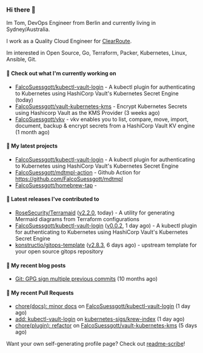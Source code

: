 ### Hi there 👋

Im Tom, DevOps Engineer from Berlin and currently living in Sydney/Australia.

I work as a Quality Cloud Engineer for [ClearRoute](https://clearroute.io).

Im interested in Open Source, Go, Terraform, Packer, Kubernetes, Linux, Ansible, Git.

#### 👷 Check out what I'm currently working on

- [FalcoSuessgott/kubectl-vault-login](https://github.com/FalcoSuessgott/kubectl-vault-login) - A kubectl plugin for authenticating to Kubernetes using HashiCorp Vault&#39;s Kubernetes Secret Engine (today)
- [FalcoSuessgott/vault-kubernetes-kms](https://github.com/FalcoSuessgott/vault-kubernetes-kms) - Encrypt Kubernetes Secrets using Hashicorp Vault as the KMS Provider (3 weeks ago)
- [FalcoSuessgott/vkv](https://github.com/FalcoSuessgott/vkv) - vkv enables you to list, compare, move, import, document, backup &amp; encrypt secrets from a HashiCorp Vault KV engine (1 month ago)

#### 🌱 My latest projects

- [FalcoSuessgott/kubectl-vault-login](https://github.com/FalcoSuessgott/kubectl-vault-login) - A kubectl plugin for authenticating to Kubernetes using HashiCorp Vault&#39;s Kubernetes Secret Engine
- [FalcoSuessgott/mdtmpl-action](https://github.com/FalcoSuessgott/mdtmpl-action) - Github Action for https://github.com/FalcoSuessgott/mdtmpl
- [FalcoSuessgott/homebrew-tap](https://github.com/FalcoSuessgott/homebrew-tap) - 

#### 🔭 Latest releases I've contributed to

- [RoseSecurity/Terramaid](https://github.com/RoseSecurity/Terramaid) ([v2.2.0](https://github.com/RoseSecurity/Terramaid/releases/tag/v2.2.0), today) - A utility for generating Mermaid diagrams from Terraform configurations
- [FalcoSuessgott/kubectl-vault-login](https://github.com/FalcoSuessgott/kubectl-vault-login) ([v0.0.2](https://github.com/FalcoSuessgott/kubectl-vault-login/releases/tag/v0.0.2), 1 day ago) - A kubectl plugin for authenticating to Kubernetes using HashiCorp Vault&#39;s Kubernetes Secret Engine
- [konstructio/gitops-template](https://github.com/konstructio/gitops-template) ([v2.8.3](https://github.com/konstructio/gitops-template/releases/tag/v2.8.3), 6 days ago) - upstream template for your open source gitops repository

#### 📜 My recent blog posts

- [Git: GPG sign multiple previous commits](https://morelly.de/post/20240328_git_gpg_sign_commits/) (10 months ago)

#### 🔨 My recent Pull Requests

- [chore(docs): minor docs](https://github.com/FalcoSuessgott/kubectl-vault-login/pull/5) on [FalcoSuessgott/kubectl-vault-login](https://github.com/FalcoSuessgott/kubectl-vault-login) (1 day ago)
- [add: kubectl-vault-login](https://github.com/kubernetes-sigs/krew-index/pull/4415) on [kubernetes-sigs/krew-index](https://github.com/kubernetes-sigs/krew-index) (1 day ago)
- [chore(plugin): refactor](https://github.com/FalcoSuessgott/vault-kubernetes-kms/pull/179) on [FalcoSuessgott/vault-kubernetes-kms](https://github.com/FalcoSuessgott/vault-kubernetes-kms) (5 days ago)

Want your own self-generating profile page? Check out [readme-scribe](https://github.com/muesli/readme-scribe)!